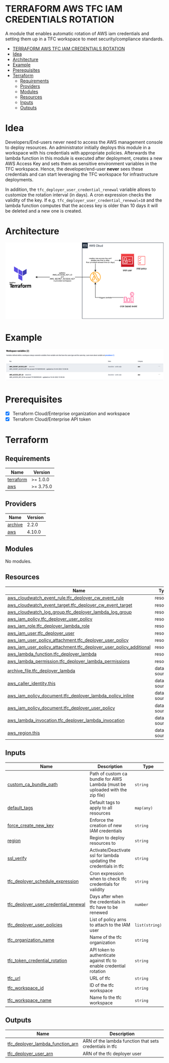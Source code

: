 # TERRAFORM AWS TFC IAM CREDENTIALS ROTATION

A module that enables automatic rotation of AWS iam credentials and setting them up in a TFC workspace
to meet security/compliance standards.

<!--ts-->
* [TERRAFORM AWS TFC IAM CREDENTIALS ROTATION](#terraform-aws-tfc-iam-credentials-rotation)
* [Idea](#idea)
* [Architecture](#architecture)
* [Example](#example)
* [Prerequisites](#prerequisites)
* [Terraform](#terraform)
   * [Requirements](#requirements)
   * [Providers](#providers)
   * [Modules](#modules)
   * [Resources](#resources)
   * [Inputs](#inputs)
   * [Outputs](#outputs)
<!--te-->

# Idea

Developers/End-users never need to access the AWS management console to deploy resources.
An administrator initially deploys this module in a workspace with his credentials with appropriate policies.
Afterwards the lambda function in this module is executed after deployment, creates a new AWS Access Key
and sets them as sensitive environment variables in the TFC workspace.
Hence, the developer/end-user **never** sees these credentials and can start leveraging the TFC workspace for infrastructure deployments.

In addition, the `tfc_deployer_user_credential_renewal` variable allows to customize the rotation interval (in days). A cron expression checks the validity of the key.
If e.g. `tfc_deployer_user_credential_renewal=10` and the lambda function computes that the access key is older than 10 days it will be deleted and a new one is created.

# Architecture

![Architecture](./assets/architecture.drawio.png "TFC AWS IAM credential rotation")

# Example

![Example in TFC](./assets/tfc.png "TFC workspace variables")

# Prerequisites

- [X] Terraform Cloud/Enterprise organization and workspace
- [X] Terraform Cloud/Enterprise API token

# Terraform

<!-- BEGINNING OF PRE-COMMIT-TERRAFORM DOCS HOOK -->
## Requirements

| Name | Version |
|------|---------|
| <a name="requirement_terraform"></a> [terraform](#requirement\_terraform) | >= 1.0.0  |
| <a name="requirement_aws"></a> [aws](#requirement\_aws) | >= 3.75.0 |

## Providers

| Name | Version |
|------|---------|
| <a name="provider_archive"></a> [archive](#provider\_archive) | 2.2.0 |
| <a name="provider_aws"></a> [aws](#provider\_aws) | 4.10.0 |

## Modules

No modules.

## Resources

| Name | Type |
|------|------|
| [aws_cloudwatch_event_rule.tfc_deployer_cw_event_rule](https://registry.terraform.io/providers/hashicorp/aws/latest/docs/resources/cloudwatch_event_rule) | resource |
| [aws_cloudwatch_event_target.tfc_deployer_cw_event_target](https://registry.terraform.io/providers/hashicorp/aws/latest/docs/resources/cloudwatch_event_target) | resource |
| [aws_cloudwatch_log_group.tfc_deployer_lambda_log_group](https://registry.terraform.io/providers/hashicorp/aws/latest/docs/resources/cloudwatch_log_group) | resource |
| [aws_iam_policy.tfc_deployer_user_policy](https://registry.terraform.io/providers/hashicorp/aws/latest/docs/resources/iam_policy) | resource |
| [aws_iam_role.tfc_deployer_lambda_role](https://registry.terraform.io/providers/hashicorp/aws/latest/docs/resources/iam_role) | resource |
| [aws_iam_user.tfc_deployer_user](https://registry.terraform.io/providers/hashicorp/aws/latest/docs/resources/iam_user) | resource |
| [aws_iam_user_policy_attachment.tfc_deployer_user_policy](https://registry.terraform.io/providers/hashicorp/aws/latest/docs/resources/iam_user_policy_attachment) | resource |
| [aws_iam_user_policy_attachment.tfc_deployer_user_policy_additional](https://registry.terraform.io/providers/hashicorp/aws/latest/docs/resources/iam_user_policy_attachment) | resource |
| [aws_lambda_function.tfc_deployer_lambda](https://registry.terraform.io/providers/hashicorp/aws/latest/docs/resources/lambda_function) | resource |
| [aws_lambda_permission.tfc_deployer_lambda_permissions](https://registry.terraform.io/providers/hashicorp/aws/latest/docs/resources/lambda_permission) | resource |
| [archive_file.tfc_deployer_lambda](https://registry.terraform.io/providers/hashicorp/archive/latest/docs/data-sources/file) | data source |
| [aws_caller_identity.this](https://registry.terraform.io/providers/hashicorp/aws/latest/docs/data-sources/caller_identity) | data source |
| [aws_iam_policy_document.tfc_deployer_lambda_policy_inline](https://registry.terraform.io/providers/hashicorp/aws/latest/docs/data-sources/iam_policy_document) | data source |
| [aws_iam_policy_document.tfc_deployer_user_policy](https://registry.terraform.io/providers/hashicorp/aws/latest/docs/data-sources/iam_policy_document) | data source |
| [aws_lambda_invocation.tfc_deployer_lambda_invocation](https://registry.terraform.io/providers/hashicorp/aws/latest/docs/data-sources/lambda_invocation) | data source |
| [aws_region.this](https://registry.terraform.io/providers/hashicorp/aws/latest/docs/data-sources/region) | data source |

## Inputs

| Name | Description | Type | Default | Required |
|------|-------------|------|---------|:--------:|
| <a name="input_custom_ca_bundle_path"></a> [custom\_ca\_bundle\_path](#input\_custom\_ca\_bundle\_path) | Path of custom ca bundle for AWS Lambda (must be uploaded with the zip file) | `string` | `""` | no |
| <a name="input_default_tags"></a> [default\_tags](#input\_default\_tags) | Default tags to apply to all resources | `map(any)` | `{}` | no |
| <a name="input_force_create_new_key"></a> [force\_create\_new\_key](#input\_force\_create\_new\_key) | Enforce the creation of new IAM credentials | `string` | `"False"` | no |
| <a name="input_region"></a> [region](#input\_region) | Region to deploy resources to | `string` | `"eu-central-1"` | no |
| <a name="input_ssl_verify"></a> [ssl\_verify](#input\_ssl\_verify) | Activate/Deactivate ssl for lambda updating the credentials in tfc | `string` | `"True"` | no |
| <a name="input_tfc_deployer_schedule_expression"></a> [tfc\_deployer\_schedule\_expression](#input\_tfc\_deployer\_schedule\_expression) | Cron expression when to check tfc credentials for validity | `string` | `"cron(0 20 * * ? *)"` | no |
| <a name="input_tfc_deployer_user_credential_renewal"></a> [tfc\_deployer\_user\_credential\_renewal](#input\_tfc\_deployer\_user\_credential\_renewal) | Days after when the credentials in tfc have to be renewed | `number` | `10` | no |
| <a name="input_tfc_deployer_user_policies"></a> [tfc\_deployer\_user\_policies](#input\_tfc\_deployer\_user\_policies) | List of policy arns to attach to the IAM user | `list(string)` | n/a | yes |
| <a name="input_tfc_organization_name"></a> [tfc\_organization\_name](#input\_tfc\_organization\_name) | Name of the tfc organization | `string` | n/a | yes |
| <a name="input_tfc_token_credential_rotation"></a> [tfc\_token\_credential\_rotation](#input\_tfc\_token\_credential\_rotation) | API token to authenticate against tfc to enable credential rotation | `string` | n/a | yes |
| <a name="input_tfc_url"></a> [tfc\_url](#input\_tfc\_url) | URL of tfc | `string` | `"https://app.terraform.io"` | no |
| <a name="input_tfc_workspace_id"></a> [tfc\_workspace\_id](#input\_tfc\_workspace\_id) | ID of the tfc workspace | `string` | n/a | yes |
| <a name="input_tfc_workspace_name"></a> [tfc\_workspace\_name](#input\_tfc\_workspace\_name) | Name fo the tfc workspace | `string` | n/a | yes |

## Outputs

| Name | Description |
|------|-------------|
| <a name="output_tfc_deployer_lambda_function_arn"></a> [tfc\_deployer\_lambda\_function\_arn](#output\_tfc\_deployer\_lambda\_function\_arn) | ARN of the lambda function that sets credentials in tfc |
| <a name="output_tfc_deployer_user_arn"></a> [tfc\_deployer\_user\_arn](#output\_tfc\_deployer\_user\_arn) | ARN of the tfc deployer user |
<!-- END OF PRE-COMMIT-TERRAFORM DOCS HOOK -->